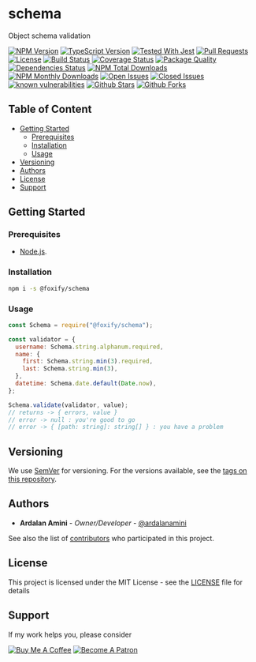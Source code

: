 # schema <!-- omit in toc -->

Object schema validation

[![NPM Version](https://img.shields.io/npm/v/@foxify/schema.svg)](https://www.npmjs.com/package/@foxify/schema)
[![TypeScript Version](https://img.shields.io/npm/types/@foxify/schema.svg)](https://www.typescriptlang.org)
[![Tested With Jest](https://img.shields.io/badge/tested_with-jest-99424f.svg)](https://github.com/facebook/jest)
[![Pull Requests](https://img.shields.io/badge/PRs-Welcome-brightgreen.svg)](https://github.com/foxifyjs/schema/pulls)
[![License](https://img.shields.io/github/license/foxifyjs/schema.svg)](https://github.com/foxifyjs/schema/blob/master/LICENSE)
[![Build Status](https://api.travis-ci.com/foxifyjs/schema.svg?branch=master)](https://travis-ci.com/foxifyjs/schema)
[![Coverage Status](https://codecov.io/gh/foxifyjs/schema/branch/master/graph/badge.svg)](https://codecov.io/gh/foxifyjs/schema)
[![Package Quality](http://npm.packagequality.com/shield/%40foxify%2Fschema.svg)](http://packagequality.com/#?package=@foxify/schema)
[![Dependencies Status](https://david-dm.org/foxifyjs/schema.svg)](https://david-dm.org/foxifyjs/schema)
[![NPM Total Downloads](https://img.shields.io/npm/dt/@foxify/schema.svg)](https://www.npmjs.com/package/@foxify/schema)
[![NPM Monthly Downloads](https://img.shields.io/npm/dm/@foxify/schema.svg)](https://www.npmjs.com/package/@foxify/schema)
[![Open Issues](https://img.shields.io/github/issues-raw/foxifyjs/schema.svg)](https://github.com/foxifyjs/schema/issues?q=is%3Aopen+is%3Aissue)
[![Closed Issues](https://img.shields.io/github/issues-closed-raw/foxifyjs/schema.svg)](https://github.com/foxifyjs/schema/issues?q=is%3Aissue+is%3Aclosed)
[![known vulnerabilities](https://snyk.io/test/github/foxifyjs/schema/badge.svg?targetFile=package.json)](https://snyk.io/test/github/foxifyjs/schema?targetFile=package.json)
[![Github Stars](https://img.shields.io/github/stars/foxifyjs/schema.svg?style=social)](https://github.com/foxifyjs/schema)
[![Github Forks](https://img.shields.io/github/forks/foxifyjs/schema.svg?style=social&label=Fork)](https://github.com/foxifyjs/schema)

## Table of Content <!-- omit in toc -->

- [Getting Started](#getting-started)
  - [Prerequisites](#prerequisites)
  - [Installation](#installation)
  - [Usage](#usage)
- [Versioning](#versioning)
- [Authors](#authors)
- [License](#license)
- [Support](#support)

## Getting Started

### Prerequisites

- [Node.js](https://nodejs.org/en/download).

### Installation

```bash
npm i -s @foxify/schema
```

### Usage

```javascript
const Schema = require("@foxify/schema");

const validator = {
  username: Schema.string.alphanum.required,
  name: {
    first: Schema.string.min(3).required,
    last: Schema.string.min(3),
  },
  datetime: Schema.date.default(Date.now),
};

Schema.validate(validator, value);
// returns -> { errors, value }
// error -> null : you're good to go
// error -> { [path: string]: string[] } : you have a problem
```

## Versioning

We use [SemVer](http://semver.org) for versioning. For the versions available, see the [tags on this repository](https://github.com/foxifyjs/schema/tags).

## Authors

- **Ardalan Amini** - *Owner/Developer* - [@ardalanamini](https://github.com/ardalanamini)

See also the list of [contributors](https://github.com/foxifyjs/schema/contributors) who participated in this project.

## License

This project is licensed under the MIT License - see the [LICENSE](LICENSE) file for details

## Support

If my work helps you, please consider

[![Buy Me A Coffee](https://www.buymeacoffee.com/assets/img/custom_images/orange_img.png)](https://www.buymeacoffee.com/ardalanamini)
[![Become A Patron](https://c5.patreon.com/external/logo/become_a_patron_button.png)](https://www.patreon.com/ardalanamini)
